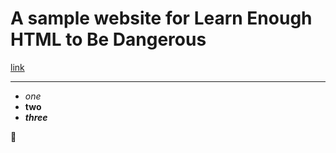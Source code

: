 # A sample website for Learn Enough HTML to Be Dangerous

[link](https://gwark904.github.io/sample_website/)

---

* _one_
* __two__
* _**three**_

:beers:
